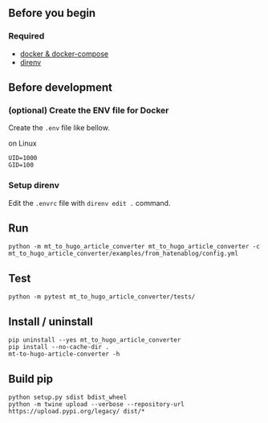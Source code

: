 ## Before you begin

### Required

- [docker & docker-compose](https://www.docker.com)
- [direnv](https://github.com/direnv/direnv)

## Before development

### (optional) Create the ENV file for Docker

Create the `.env` file like bellow.

on Linux

```
UID=1000
GID=100
```

### Setup direnv

Edit the `.envrc` file with `direnv edit .` command.

## Run

```shellsession
python -m mt_to_hugo_article_converter mt_to_hugo_article_converter -c mt_to_hugo_article_converter/examples/from_hatenablog/config.yml
```

## Test

```shellsession
python -m pytest mt_to_hugo_article_converter/tests/
```

## Install / uninstall

```shellsession
pip uninstall --yes mt_to_hugo_article_converter
pip install --no-cache-dir .
mt-to-hugo-article-converter -h
```

## Build pip

```shellsession
python setup.py sdist bdist_wheel
python -m twine upload --verbose --repository-url https://upload.pypi.org/legacy/ dist/*
```
